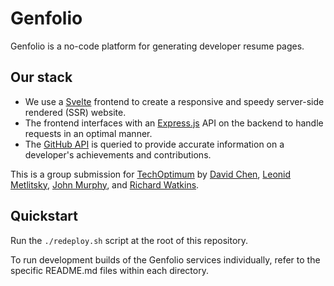 # Genfolio

Genfolio is a no-code platform for generating developer resume pages.

## Our stack
- We use a [Svelte](https://svelte.dev) frontend to create a responsive and speedy server-side rendered (SSR) website.
- The frontend interfaces with an [Express.js](https://expressjs.com/) API on the backend to handle requests in an optimal manner.
- The [GitHub API](https://docs.github.com/en/developers) is queried to provide accurate information on a developer's achievements and contributions.

This is a group submission for [TechOptimum](https://techoptimum.devpost.com/) by [David Chen](https://github.com/TheEgghead27), [Leonid Metlitsky](https://github.com/leomet07), [John Murphy](https://github.com/jmurphy5613), and [Richard Watkins](https://github.com/thegu5).  

## Quickstart
Run the `./redeploy.sh` script at the root of this repository.

To run development builds of the Genfolio services individually, refer to the specific README.md files within each directory. 
